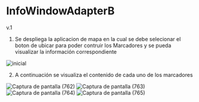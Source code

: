 # InfoWindowAdapterB
v.1

1) Se despliega la aplicacion de mapa en la cual se debe selecionar el boton de ubicar para poder contruir los Marcadores y se pueda visualizar la información correspondiente

![inicial](https://user-images.githubusercontent.com/67810669/125723428-43f6ce58-39fc-44a6-a575-0777daca441f.png)

2) A continuación se visualiza el contenido de cada uno de los marcadores

![Captura de pantalla (762)](https://user-images.githubusercontent.com/67810669/125723776-e9b7bf60-91a8-4334-80b4-a1ce9889d5f2.png)
![Captura de pantalla (763)](https://user-images.githubusercontent.com/67810669/125723778-10b3f6e7-4b8c-4c50-93c6-52dbcf96f849.png)
![Captura de pantalla (764)](https://user-images.githubusercontent.com/67810669/125723779-6f79f0d9-450a-4739-8e8d-aa6ce918e0cf.png)
![Captura de pantalla (765)](https://user-images.githubusercontent.com/67810669/125723781-25fcbae2-ca2f-4b34-908f-4703b6176227.png)
